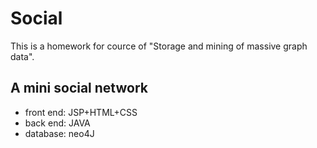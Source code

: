 # Social
This is a homework for cource of "Storage and mining of massive graph data".

## A mini social network
   * front end: JSP+HTML+CSS
   * back end: JAVA
   * database: neo4J
